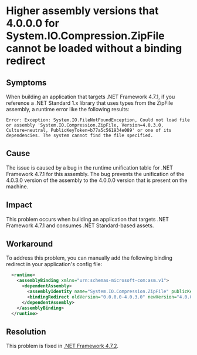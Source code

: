 # Higher assembly versions that 4.0.0.0 for System.IO.Compression.ZipFile cannot be loaded without a binding redirect

## Symptoms

When building an application that targets .NET Framework 4.7.1, if you reference a .NET Standard 1.x library that uses types from the ZipFile assembly, a runtime error like the following results:

```
Error: Exception: System.IO.FileNotFoundException, Could not load file or assembly 'System.IO.Compression.ZipFile, Version=4.0.3.0, Culture=neutral, PublicKeyToken=b77a5c561934e089' or one of its dependencies. The system cannot find the file specified.
```

## Cause

The issue is caused by a bug in the runtime unification table for .NET Framework 4.7.1 for this assembly. The bug prevents the unification of the 4.0.3.0 version of the assembly to the 4.0.0.0 version that is present on the machine.

## Impact

This problem occurs when building an application that targets .NET Framework 4.7.1 and consumes .NET Standard-based assets.

## Workaround

To address this problem, you can manually add the following binding redirect in your application's config file:

```xml
  <runtime>
    <assemblyBinding xmlns="urn:schemas-microsoft-com:asm.v1">
      <dependentAssembly>
        <assemblyIdentity name="System.IO.Compression.ZipFile" publicKeyToken="b77a5c561934e089" culture="neutral" />
        <bindingRedirect oldVersion="0.0.0.0-4.0.3.0" newVersion="4.0.0.0" />
      </dependentAssembly>
    </assemblyBinding>
  </runtime>
```

## Resolution

This problem is fixed in [.NET Framework 4.7.2](http://go.microsoft.com/fwlink/?LinkId=863281).
